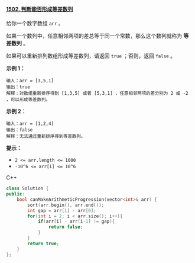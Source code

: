 #### [1502. 判断能否形成等差数列](https://leetcode-cn.com/problems/can-make-arithmetic-progression-from-sequence/)

给你一个数字数组 `arr` 。

如果一个数列中，任意相邻两项的差总等于同一个常数，那么这个数列就称为 **等差数列** 。

如果可以重新排列数组形成等差数列，请返回 `true` ；否则，返回 `false` 。

**示例 1：**

```
输入：arr = [3,5,1]
输出：true
解释：对数组重新排序得到 [1,3,5] 或者 [5,3,1] ，任意相邻两项的差分别为 2 或 -2 ，可以形成等差数列。
```

**示例 2：**

```
输入：arr = [1,2,4]
输出：false
解释：无法通过重新排序得到等差数列。
```

**提示：**

- `2 <= arr.length <= 1000`
- `-10^6 <= arr[i] <= 10^6`

C++

```c++
class Solution {
public:
    bool canMakeArithmeticProgression(vector<int>& arr) {
        sort(arr.begin(), arr.end());
        int gap = arr[1] - arr[0];
        for(int i = 2; i < arr.size(); i++){
            if(arr[i] - arr[i-1] != gap){
                return false;
            }
        }
        return true;
    }
};
```